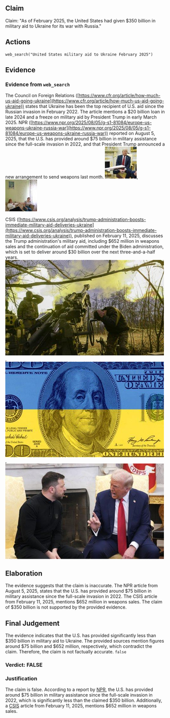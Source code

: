 ## Claim
Claim: "As of February 2025, the United States had given $350 billion in military aid to Ukraine for its war with Russia."

## Actions
```
web_search("United States military aid to Ukraine February 2025")
```

## Evidence
### Evidence from `web_search`
The Council on Foreign Relations ([https://www.cfr.org/article/how-much-us-aid-going-ukraine](https://www.cfr.org/article/how-much-us-aid-going-ukraine)) states that Ukraine has been the top recipient of U.S. aid since the Russian invasion in February 2022. The article mentions a $20 billion loan in late 2024 and a freeze on military aid by President Trump in early March 2025. NPR ([https://www.npr.org/2025/08/05/g-s1-81084/europe-us-weapons-ukraine-russia-war](https://www.npr.org/2025/08/05/g-s1-81084/europe-us-weapons-ukraine-russia-war)) reported on August 5, 2025, that the U.S. has provided around $75 billion in military assistance since the full-scale invasion in 2022, and that President Trump announced a new arrangement to send weapons last month. ![image 496](media/2025-08-06_17-42-1754502173-562939.jpg), ![image 497](media/2025-08-06_17-42-1754502174-952586.jpg)

CSIS ([https://www.csis.org/analysis/trump-administration-boosts-immediate-military-aid-deliveries-ukraine](https://www.csis.org/analysis/trump-administration-boosts-immediate-military-aid-deliveries-ukraine)), published on February 11, 2025, discusses the Trump administration's military aid, including $652 million in weapons sales and the continuation of aid committed under the Biden administration, which is set to deliver around $30 billion over the next three-and-a-half years. ![image 503](media/2025-08-06_17-43-1754502186-411462.jpg), ![image 502](media/2025-08-06_17-43-1754502185-652269.jpg), ![image 501](media/2025-08-06_17-43-1754502184-885543.jpg)


## Elaboration
The evidence suggests that the claim is inaccurate. The NPR article from August 5, 2025, states that the U.S. has provided around $75 billion in military assistance since the full-scale invasion in 2022. The CSIS article from February 11, 2025, mentions $652 million in weapons sales. The claim of $350 billion is not supported by the provided evidence.


## Final Judgement
The evidence indicates that the U.S. has provided significantly less than $350 billion in military aid to Ukraine. The provided sources mention figures around $75 billion and $652 million, respectively, which contradict the claim. Therefore, the claim is not factually accurate. `false`


### Verdict: FALSE

### Justification
The claim is false. According to a report by [NPR](https://www.npr.org/2025/08/05/g-s1-81084/europe-us-weapons-ukraine-russia-war), the U.S. has provided around $75 billion in military assistance since the full-scale invasion in 2022, which is significantly less than the claimed $350 billion. Additionally, a [CSIS](https://www.csis.org/analysis/trump-administration-boosts-immediate-military-aid-deliveries-ukraine) article from February 11, 2025, mentions $652 million in weapons sales.
